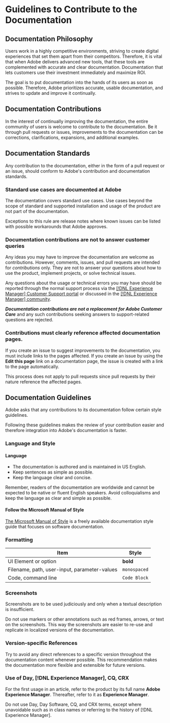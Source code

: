 # Guidelines to Contribute to the Documentation

## Documentation Philosophy

Users work in a highly competitive environments, striving to create digital experiences that set them apart from their competitors. Therefore, it is vital that when Adobe delivers advanced new tools, that these tools are complemented with accurate and clear documentation. Documentation that lets customers use their investment immediately and maximize ROI.

The goal is to put documentation into the hands of its users as soon as possible. Therefore, Adobe prioritizes accurate, usable documentation, and strives to update and improve it continually.

## Documentation Contributions

In the interest of continually improving the documentation, the entire community of users is welcome to contribute to the documentation. Be it through pull requests or issues, improvements to the documentation can be corrections, clarifications, expansions, and additional examples.

## Documentation Standards

Any contribution to the documentation, either in the form of a pull request or an issue, should conform to Adobe's contribution and documentation standards.

### Standard use cases are documented at Adobe

The documentation covers standard use cases. Use cases beyond the scope of standard and supported installation and usage of the product are not part of the documentation.

Exceptions to this rule are release notes where known issues can be listed with possible workarounds that Adobe approves.

### Documentation contributions are not to answer customer queries

Any ideas you may have to improve the documentation are welcome as contributions. However, comments, issues, and pull requests are intended for *contributions* only. They are not to answer your questions about how to use the product, implement projects, or solve technical issues.

Any questions about the usage or technical errors you may have should be reported through the normal support process via the [[!DNL Experience Manager] Customer Support portal](https://experienceleague.adobe.com/?support-solution=Experience+Manager#home) or discussed in the [[!DNL Experience Manager] community](https://experienceleaguecommunities.adobe.com/t5/adobe-experience-manager/ct-p/adobe-experience-manager-community).

***Documentation contributions are not a replacement for Adobe Customer Care*** and any such contributions seeking answers to support-related questions are rejected.

### Contributions must clearly reference affected documentation pages.

If you create an issue to suggest improvements to the documentation, you must include links to the pages affected. If you create an issue by using the **Edit this page** link on a documentation page, the issue is created with a link to the page automatically.

This process does not apply to pull requests since pull requests by their nature reference the affected pages.

## Documentation Guidelines

Adobe asks that any contributions to its documentation follow certain style guidelines.

Following these guidelines makes the review of your contribution easier and therefore integration into Adobe's documentation is faster.

### Language and Style

#### Language

* The documentation is authored and is maintained in US English.
* Keep sentences as simple as possible.
* Keep the language clear and concise.

Remember, readers of the documentation are worldwide and cannot be expected to be native or fluent English speakers. Avoid colloquialisms and keep the language as clear and simple as possible.

#### Follow the Microsoft Manual of Style

[The Microsoft Manual of Style](https://learn.microsoft.com/en-us/style-guide/welcome/) is a freely available documentation style guide that focuses on software documentation.

### Formatting

|                     Item                     |      Style       |
| -------------------------------------------- | ---------------- |
| UI Element or option                         | **bold**         |
| Filename, path, user-input, parameter-values | `monospaced`     |
| Code, command line                           | ```Code Block``` |

### Screenshots

Screenshots are to be used judiciously and only when a textual description is insufficient.

Do not use markers or other annotations such as red frames, arrows, or text on the screenshots. This way the screenshots are easier to re-use and replicate in localized versions of the documentation.

### Version-specific References

Try to avoid any direct references to a specific version throughout the documentation content whenever possible. This recommendation makes the documentation more flexible and extensible for future versions.

### Use of Day, [!DNL Experience Manager], CQ, CRX

For the first usage in an article, refer to the product by its full name **Adobe Experience Manager**. Thereafter, refer to it as **Experience Manager**.

Do not use Day, Day Software, CQ, and CRX terms, except where unavoidable such as in class names or referring to the history of [!DNL Experience Manager].
